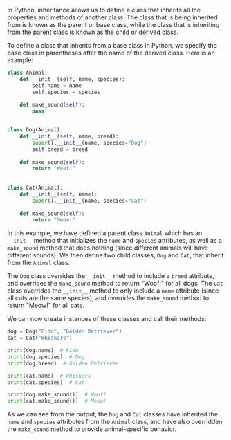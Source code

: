 In Python, inheritance allows us to define a class that inherits all the properties and methods of another class. The class that is being inherited from is known as the parent or base class, while the class that is inheriting from the parent class is known as the child or derived class.

To define a class that inherits from a base class in Python, we specify the base class in parentheses after the name of the derived class. Here is an example:

```python
class Animal:
    def __init__(self, name, species):
        self.name = name
        self.species = species
        
    def make_sound(self):
        pass


class Dog(Animal):
    def __init__(self, name, breed):
        super().__init__(name, species="Dog")
        self.breed = breed
        
    def make_sound(self):
        return "Woof!"
        
        
class Cat(Animal):
    def __init__(self, name):
        super().__init__(name, species="Cat")
        
    def make_sound(self):
        return "Meow!"
```

In this example, we have defined a parent class `Animal` which has an `__init__` method that initializes the `name` and `species` attributes, as well as a `make_sound` method that does nothing (since different animals will have different sounds). We then define two child classes, `Dog` and `Cat`, that inherit from the `Animal` class. 

The `Dog` class overrides the `__init__` method to include a `breed` attribute, and overrides the `make_sound` method to return "Woof!" for all dogs. The `Cat` class overrides the `__init__` method to only include a `name` attribute (since all cats are the same species), and overrides the `make_sound` method to return "Meow!" for all cats.

We can now create instances of these classes and call their methods:

```python
dog = Dog("Fido", "Golden Retriever")
cat = Cat("Whiskers")

print(dog.name)  # Fido
print(dog.species)  # Dog
print(dog.breed)  # Golden Retriever

print(cat.name)  # Whiskers
print(cat.species)  # Cat

print(dog.make_sound())  # Woof!
print(cat.make_sound())  # Meow!
```

As we can see from the output, the `Dog` and `Cat` classes have inherited the `name` and `species` attributes from the `Animal` class, and have also overridden the `make_sound` method to provide animal-specific behavior.
